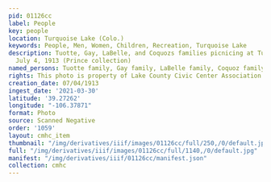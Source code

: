 ```yaml
---
pid: 01126cc
label: People
key: people
location: Turquoise Lake (Colo.)
keywords: People, Men, Women, Children, Recreation, Turquoise Lake
description: Tuotte, Gay, LaBelle, and Coquozs families picnicing at Turquoise Lake,
  July 4, 1913 (Prince collection)
named_persons: Tuotte family, Gay family, LaBelle family, Coquoz family
rights: This photo is property of Lake County Civic Center Association.
creation_date: 07/04/1913
ingest_date: '2021-03-30'
latitude: '39.27262'
longitude: "-106.37871"
format: Photo
source: Scanned Negative
order: '1059'
layout: cmhc_item
thumbnail: "/img/derivatives/iiif/images/01126cc/full/250,/0/default.jpg"
full: "/img/derivatives/iiif/images/01126cc/full/1140,/0/default.jpg"
manifest: "/img/derivatives/iiif/01126cc/manifest.json"
collection: cmhc
---
```

